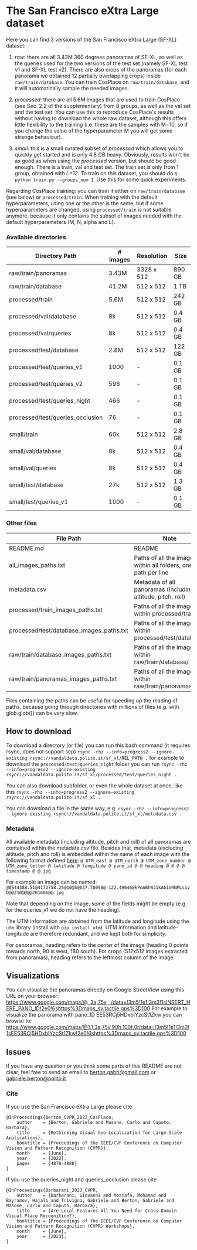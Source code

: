 # The San Francisco eXtra Large dataset
Here you can find 3 versions of the San Francisco eXtra Large (SF-XL) dataset:

1) _raw_: there are all 3.43M 360 degrees panoramas of SF-XL, as well as the queries used for the two versions of the test set (namely SF-XL test v1 and SF-XL test v2). There are also crops of the panoramas (for each panorama we obtained 12 partially overlapping crops) inside `raw/train/database`.
You can train CosPlace on `raw/train/database`, and it will automatically sample the needed images.

2) _processed_: there are all 5.6M images that are used to train CosPlace (see Sec. 2.2 of the supplementary) from 8 groups, as well as the val set and the test set.
You can use this to reproduce CosPlace's results without having to download the whole raw dataset, although this offers little flexibility to the training (i.e. these are the samples with M=10, so if you change the value of the hyperparameter M you will get some strange behaviour).

3) _small_: this is a small curated subset of _processed_ which allows you to quickly get started and is only 4.8 GB heavy. Obviously, results won't be as good as when using the _processed_ version, but should be good enough. There is a train, val and test set. The train set is only from 1 group, obtained with _L=12_. To train on this dataset, you should do `$ python train.py --groups_num 1`.
Use this for some quick experiments.

Regarding CosPlace training: you can train it either on `raw/train/database` (see below) or `processed/train`. When training with the default hyperparameters, using one or the other is the same, but if some hyperparameters are changed, using `processed/train` is not suitable anymore, because it only contains the subset of images needed with the default hyperparameters (M, N, alpha and L).


### Available directories

| Directory Path                   | # images | Resolution | Size   |
|----------------------------------|----------|------------|--------|
| raw/train/panoramas              | 3.43M    | 3328 x 512 | 890 GB |
| raw/train/database               | 41.2M    | 512 x 512  |   1 TB |
| processed/train                  | 5.6M     | 512 x 512  | 242 GB |
| processed/val/database           | 8k       | 512 x 512  | 0.4 GB |
| processed/val/queries            | 8k       | 512 x 512  | 0.4 GB |
| processed/test/database          | 2.8M     | 512 x 512  | 122 GB |
| processed/test/queries_v1        | 1000     | -          | 0.1 GB |
| processed/test/queries_v2        | 598      | -          | 0.1 GB |
| processed/test/queries_night     | 466      | -          | 0.1 GB |
| processed/test/queries_occlusion | 76       | -          | 0.1 GB |
| small/train                      | 60k      | 512 x 512  | 2.8 GB |
| small/val/database               | 8k       | 512 x 512  | 0.4 GB |
| small/val/queries                | 8k       | 512 x 512  | 0.4 GB |
| small/test/database              | 27k      | 512 x 512  | 1.3 GB |
| small/test/queries_v1            | 1000     | -          | 0.1 GB |


### Other files

| File Path                                | Note                                                          |
|------------------------------------------|---------------------------------------------------------------|
| README.md                                | README                                                        |
| all_images_paths.txt                     | Paths of all the images within all folders, one path per line |
| metadata.csv                             | Metadata of all panoramas (including altitude, pitch, roll)   |
| processed/train_images_paths.txt         | Paths of all the images within processed/train/               |
| processed/test/database_images_paths.txt | Paths of all the images within processed/test/database/       |
| raw/train/database_images_paths.txt      | Paths of all the images within raw/train/database/            |
| raw/train/panoramas_images_paths.txt     | Paths of all the images within raw/train/panoramas/           |

Files containing the paths can be useful for speeding up the reading of paths, because going through directories with millions of files (e.g. with glob.glob()) can be very slow.


## How to download

To download a directory (or file) you can run this bash command (it requires rsync, does not support scp)
`rsync -rhz --info=progress2 --ignore-existing rsync://vandaldata.polito.it/sf_xl/REL_PATH .`
for example to download the `processed/test/queries_night` folder you can run
`rsync -rhz --info=progress2 --ignore-existing rsync://vandaldata.polito.it/sf_xl/processed/test/queries_night .`

You can also download subfolder, or even the whole dataset at once, like this
`rsync -rhz --info=progress2 --ignore-existing rsync://vandaldata.polito.it/sf_xl .`

You can download a file in the same way, e.g.
`rsync -rhz --info=progress2 --ignore-existing rsync://vandaldata.polito.it/sf_xl/metadata.csv .`


### Metadata

All available metadata (including altitude, pitch and roll) of all panoramas are contained within the metadata.csv file.
Besides that, metadata (excluding altitude, pitch and roll) is embedded within the name of each image with the following format defined [here](https://github.com/gmberton/VPR-datasets-downloader):
`@ UTM_east @ UTM_north @ UTM_zone_number @ UTM_zone_letter @ latitude @ longitude @ pano_id @ @ heading @ @ @ @ timestamp @ @.jpg`

For example an image can be named: `@0544388.51@4172758.25@10@S@037.70098@-122.49646@kPnABhWJ1kA61eMNPLs1vQ@@210@@@@201606@@.jpg`

Note that depending on the image, some of the fields might be empty (e.g. for the queries_v1 we do not have the heading).

The UTM information are obtained from the latitude and longitude using the `utm` library (install with `pip install utm`). UTM information and latitude-longitude are therefore redundant, and we kept both for simplicity.

For panoramas, heading refers to the center of the image (heading 0 points towards north, 90 is west, 180 south).
For crops (512x512 images extracted from panoramas), heading refers to the leftmost column of the image.


## Visualizations

You can visualize the panoramas directly on Google StreetView using this URL on your browser:
https://www.google.com/maps/@,,3a,75y,,,/data=!3m5!1e1!3m3!1sINSERT_HERE_PANO_ID!2e0!6shttps%3Dmaps_sv.tactile.gps%3D100
For example to visualize the panorama with pano_ID EE53RCj5HDxblYzcSt1Zkw you can browse to:
https://www.google.com/maps/@1,1,3a,75y,90h,100t,0r/data=!3m5!1e1!3m3!1sEE53RCj5HDxblYzcSt1Zkw!2e0!6shttps%3Dmaps_sv.tactile.gps%3D100


## Issues
If you have any question or you think some parts of this README are not clear, feel free to send an email to berton.gabri@gmail.com or gabriele.berton@polito.it


### Cite
If you use the San Francisco eXtra Large please cite
```
@InProceedings{Berton_CVPR_2022_CosPlace,
    author    = {Berton, Gabriele and Masone, Carlo and Caputo, Barbara},
    title     = {Rethinking Visual Geo-Localization for Large-Scale Applications},
    booktitle = {Proceedings of the IEEE/CVF Conference on Computer Vision and Pattern Recognition (CVPR)},
    month     = {June},
    year      = {2022},
    pages     = {4878-4888}
}
```

If you use the queries_night and queries_occlusion please cite
```
@InProceedings{Barbarani_2023_CVPR,
    author    = {Barbarani, Giovanni and Mostafa, Mohamad and Bayramov, Hajali and Trivigno, Gabriele and Berton, Gabriele and Masone, Carlo and Caputo, Barbara},
    title     = {Are Local Features All You Need for Cross-Domain Visual Place Recognition?},
    booktitle = {Proceedings of the IEEE/CVF Conference on Computer Vision and Pattern Recognition (CVPR) Workshops},
    month     = {June},
    year      = {2023},
}
```
